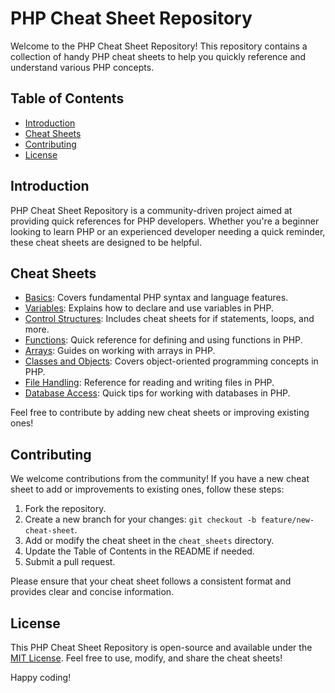 # PHP Cheat Sheet Repository

Welcome to the PHP Cheat Sheet Repository! This repository contains a collection of handy PHP cheat sheets to help you quickly reference and understand various PHP concepts.

## Table of Contents

- [Introduction](#introduction)
- [Cheat Sheets](#cheat-sheets)
- [Contributing](#contributing)
- [License](#license)

## Introduction

PHP Cheat Sheet Repository is a community-driven project aimed at providing quick references for PHP developers. Whether you're a beginner looking to learn PHP or an experienced developer needing a quick reminder, these cheat sheets are designed to be helpful.

## Cheat Sheets

- [Basics](cheat_sheets/basics.md): Covers fundamental PHP syntax and language features.
- [Variables](cheat_sheets/variables.md): Explains how to declare and use variables in PHP.
- [Control Structures](cheat_sheets/control_structures.md): Includes cheat sheets for if statements, loops, and more.
- [Functions](cheat_sheets/functions.md): Quick reference for defining and using functions in PHP.
- [Arrays](cheat_sheets/arrays.md): Guides on working with arrays in PHP.
- [Classes and Objects](cheat_sheets/classes_and_objects.md): Covers object-oriented programming concepts in PHP.
- [File Handling](cheat_sheets/file_handling.md): Reference for reading and writing files in PHP.
- [Database Access](cheat_sheets/database_access.md): Quick tips for working with databases in PHP.

Feel free to contribute by adding new cheat sheets or improving existing ones!

## Contributing

We welcome contributions from the community! If you have a new cheat sheet to add or improvements to existing ones, follow these steps:

1. Fork the repository.
2. Create a new branch for your changes: `git checkout -b feature/new-cheat-sheet`.
3. Add or modify the cheat sheet in the `cheat_sheets` directory.
4. Update the Table of Contents in the README if needed.
5. Submit a pull request.

Please ensure that your cheat sheet follows a consistent format and provides clear and concise information.

## License

This PHP Cheat Sheet Repository is open-source and available under the [MIT License](LICENSE). Feel free to use, modify, and share the cheat sheets!

Happy coding!
